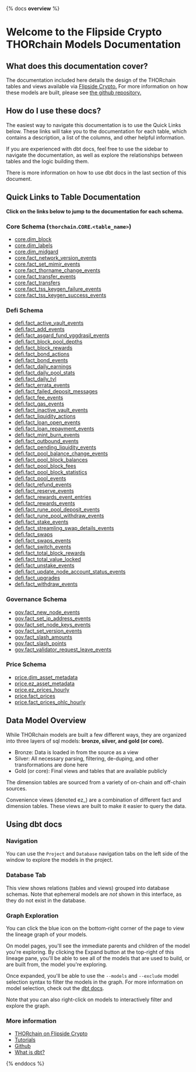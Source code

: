 {% docs __overview__ %}

# Welcome to the Flipside Crypto THORchain Models Documentation

## **What does this documentation cover?**

The documentation included here details the design of the THORchain
tables and views available via [Flipside Crypto.](https://flipsidecrypto.xyz/insights/dashboards/thorchain) For more information on how these models are built, please see [the github repository.](https://github.com/FlipsideCrypto/thorchain-models)

## **How do I use these docs?**

The easiest way to navigate this documentation is to use the Quick Links below. These links will take you to the documentation for each table, which contains a description, a list of the columns, and other helpful information.

If you are experienced with dbt docs, feel free to use the sidebar to navigate the documentation, as well as explore the relationships between tables and the logic building them.

There is more information on how to use dbt docs in the last section of this document.

## **Quick Links to Table Documentation**

**Click on the links below to jump to the documentation for each schema.**

### Core Schema (`thorchain`.`CORE`.`<table_name>`)

- [core.dim_block](#!/model/model.thorchain_models.core__dim_block)
- [core.dim_labels](#!/model/model.thorchain_models.core__dim_labels)
- [core.dim_midgard](#!/model/model.thorchain_models.core__dim_midgard)
- [core.fact_network_version_events](#!/model/model.thorchain_models.core__fact_network_version_events)
- [core.fact_set_mimir_events](#!/model/model.thorchain_models.core__fact_set_mimir_events)
- [core.fact_thorname_change_events](#!/model/model.thorchain_models.core__fact_thorname_change_events)
- [core.fact_transfer_events](#!/model/model.thorchain_models.core__fact_transfer_events)
- [core.fact_transfers](#!/model/model.thorchain_models.core__fact_transfers)
- [core.fact_tss_keygen_failure_events](#!/model/model.thorchain_models.core__fact_tss_keygen_failure_events)
- [core.fact_tss_keygen_success_events](#!/model/model.thorchain_models.core__fact_tss_keygen_success_events)

### Defi Schema

- [defi.fact_active_vault_events](#!/model/model.thorchain_models.defi__fact_active_vault_events)
- [defi.fact_add_events](#!/model/model.thorchain_models.defi__fact_add_events)
- [defi.fact_asgard_fund_yggdrasil_events](#!/model/model.thorchain_models.defi__fact_asgard_fund_yggdrasil_events)
- [defi.fact_block_pool_depths](#!/model/model.thorchain_models.defi__fact_block_pool_depths)
- [defi.fact_block_rewards](#!/model/model.thorchain_models.defi__fact_block_rewards)
- [defi.fact_bond_actions](#!/model/model.thorchain_models.defi__fact_bond_actions)
- [defi.fact_bond_events](#!/model/model.thorchain_models.defi__fact_bond_events)
- [defi.fact_daily_earnings](#!/model/model.thorchain_models.defi__fact_daily_earnings)
- [defi.fact_daily_pool_stats](#!/model/model.thorchain_models.defi__fact_daily_pool_stats)
- [defi.fact_daily_tvl](#!/model/model.thorchain_models.defi__fact_daily_tvl)
- [defi.fact_errata_events](#!/model/model.thorchain_models.defi__fact_errata_events)
- [defi.fact_failed_deposit_messages](#!/model/model.thorchain_models.defi__fact_failed_deposit_messages)
- [defi.fact_fee_events](#!/model/model.thorchain_models.defi__fact_fee_events)
- [defi.fact_gas_events](#!/model/model.thorchain_models.defi__fact_gas_events)
- [defi.fact_inactive_vault_events](#!/model/model.thorchain_models.defi__fact_inactive_vault_events)
- [defi.fact_liquidity_actions](#!/model/model.thorchain_models.defi__fact_liquidity_actions)
- [defi.fact_loan_open_events](#!/model/model.thorchain_models.defi__fact_loan_open_events)
- [defi.fact_loan_repayment_events](#!/model/model.thorchain_models.defi__fact_loan_repayment_events)
- [defi.fact_mint_burn_events](#!/model/model.thorchain_models.defi__fact_mint_burn_events)
- [defi.fact_outbound_events](#!/model/model.thorchain_models.defi__fact_outbound_events)
- [defi.fact_pending_liquidity_events](#!/model/model.thorchain_models.defi__fact_pending_liquidity_events)
- [defi.fact_pool_balance_change_events](#!/model/model.thorchain_models.defi__fact_pool_balance_change_events)
- [defi.fact_pool_block_balances](#!/model/model.thorchain_models.defi__fact_pool_block_balances)
- [defi.fact_pool_block_fees](#!/model/model.thorchain_models.defi__fact_pool_block_fees)
- [defi.fact_pool_block_statistics](#!/model/model.thorchain_models.defi__fact_pool_block_statistics)
- [defi.fact_pool_events](#!/model/model.thorchain_models.defi__fact_pool_events)
- [defi.fact_refund_events](#!/model/model.thorchain_models.defi__fact_refund_events)
- [defi.fact_reserve_events](#!/model/model.thorchain_models.defi__fact_reserve_events)
- [defi.fact_rewards_event_entries](#!/model/model.thorchain_models.defi__fact_rewards_event_entries)
- [defi.fact_rewards_events](#!/model/model.thorchain_models.defi__fact_rewards_events)
- [defi.fact_rune_pool_deposit_events](#!/model/model.thorchain_models.defi__fact_rune_pool_deposit_events)
- [defi.fact_rune_pool_withdraw_events](#!/model/model.thorchain_models.defi__fact_rune_pool_withdraw_events)
- [defi.fact_stake_events](#!/model/model.thorchain_models.defi__fact_stake_events)
- [defi.fact_streamling_swap_details_events](#!/model/model.thorchain_models.defi__fact_streamling_swap_details_events)
- [defi.fact_swaps](#!/model/model.thorchain_models.defi__fact_swaps)
- [defi.fact_swaps_events](#!/model/model.thorchain_models.defi__fact_swaps_events)
- [defi.fact_switch_events](#!/model/model.thorchain_models.defi__fact_switch_events)
- [defi.fact_total_block_rewards](#!/model/model.thorchain_models.defi__fact_total_block_rewards)
- [defi.fact_total_value_locked](#!/model/model.thorchain_models.defi__fact_total_value_locked)
- [defi.fact_unstake_events](#!/model/model.thorchain_models.defi__fact_unstake_events)
- [defi.fact_update_node_account_status_events](#!/model/model.thorchain_models.defi__fact_update_node_account_status_events)
- [defi.fact_upgrades](#!/model/model.thorchain_models.defi__fact_upgrades)
- [defi.fact_withdraw_events](#!/model/model.thorchain_models.defi__fact_withdraw_events)

### Governance Schema

- [gov.fact_new_node_events](#!/model/model.thorchain_models.gov__fact_new_node_events)
- [gov.fact_set_ip_address_events](#!/model/model.thorchain_models.gov__fact_set_ip_address_events)
- [gov.fact_set_node_keys_events](#!/model/model.thorchain_models.gov__fact_set_node_keys_events)
- [gov.fact_set_version_events](#!/model/model.thorchain_models.gov__fact_set_version_events)
- [gov.fact_slash_amounts](#!/model/model.thorchain_models.gov__fact_slash_amounts)
- [gov.fact_slash_points](#!/model/model.thorchain_models.gov__fact_slash_points)
- [gov.fact_validator_request_leave_events](#!/model/model.thorchain_models.gov__fact_validator_request_leave_events)

### Price Schema

- [price.dim_asset_metadata](#!/model/model.thorchain_models.price__dim_asset_metadata)
- [price.ez_asset_metadata](#!/model/model.thorchain_models.price__ez_asset_metadata)
- [price.ez_prices_hourly](#!/model/model.thorchain_models.price__ez_prices_hourly)
- [price.fact_prices](#!/model/model.thorchain_models.price__fact_prices)
- [price.fact_prices_ohlc_hourly](#!/model/model.thorchain_models.price__fact_prices_ohlc_hourly)

## **Data Model Overview**

While THORchain models are built a few different ways, they are organized into three layers of sql models: **bronze, silver, and gold (or core).**

- Bronze: Data is loaded in from the source as a view
- Silver: All necessary parsing, filtering, de-duping, and other transformations are done here
- Gold (or core): Final views and tables that are available publicly

The dimension tables are sourced from a variety of on-chain and off-chain sources.

Convenience views (denoted ez\_) are a combination of different fact and dimension tables. These views are built to make it easier to query the data.

## **Using dbt docs**

### Navigation

You can use the `Project` and `Database` navigation tabs on the left side of the window to explore the models in the project.

### Database Tab

This view shows relations (tables and views) grouped into database schemas. Note that ephemeral models are _not_ shown in this interface, as they do not exist in the database.

### Graph Exploration

You can click the blue icon on the bottom-right corner of the page to view the lineage graph of your models.

On model pages, you'll see the immediate parents and children of the model you're exploring. By clicking the Expand button at the top-right of this lineage pane, you'll be able to see all of the models that are used to build, or are built from, the model you're exploring.

Once expanded, you'll be able to use the `--models` and `--exclude` model selection syntax to filter the models in the graph. For more information on model selection, check out the [dbt docs](https://docs.getdbt.com/docs/model-selection-syntax).

Note that you can also right-click on models to interactively filter and explore the graph.

### **More information**

- [THORchain on Flipside Crypto](https://flipsidecrypto.xyz/insights/dashboards/thorchain)
- [Tutorials](https://docs.flipsidecrypto.com/our-data/tutorials)
- [Github](https://github.com/FlipsideCrypto/thorchain-models)
- [What is dbt?](https://docs.getdbt.com/docs/introduction)

{% enddocs %}